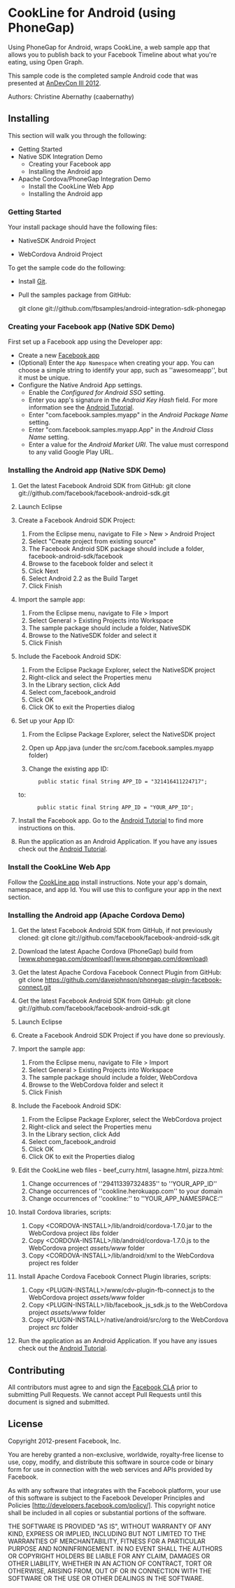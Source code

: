 # CookLine for Android (using PhoneGap)

Using PhoneGap for Android, wraps CookLine, a web sample app that allows you to publish back to your Facebook Timeline about what you're eating, using Open Graph.

This sample code is the completed sample Android code that was presented at [AnDevCon III 2012](http://www.andevcon.com/AndevCon_III/index.html).

Authors: Christine Abernathy (caabernathy)

## Installing

This section will walk you through the following:

* Getting Started
* Native SDK Integration Demo
  * Creating your Facebook app
  * Installing the Android app
* Apache Cordova/PhoneGap Integration Demo
  * Install the CookLine Web App
  * Installing the Android app

### Getting Started

Your install package should have the following files:

* NativeSDK Android Project

* WebCordova Android Project


To get the sample code do the following:

* Install [Git](http://git-scm.com/).

* Pull the samples package from GitHub:

    git clone git://github.com/fbsamples/android-integration-sdk-phonegap


### Creating your Facebook app (Native SDK Demo)

First set up a Facebook app using the Developer app:

* Create a new [Facebook app](https://developers.facebook.com/apps)
* (Optional) Enter the `App Namespace` when creating your app. You can choose a simple string to identify your app, such as ''awesomeapp'', but it must be unique.
* Configure the Native Android App settings.
  * Enable the _Configured for Android SSO_ setting.
  * Enter you app's signature in the _Android Key Hash_ field. For more information see the [Android Tutorial](https://developers.facebook.com/docs/mobile/android/build/#sig).
  * Enter "com.facebook.samples.myapp" in the _Android Package Name_ setting.
  * Enter "com.facebook.samples.myapp.App" in the _Android Class Name_ setting.
  * Enter a value for the _Android Market URI_. The value must correspond to any valid Google Play URL.



### Installing the Android app (Native SDK Demo)

1. Get the latest Facebook Android SDK from GitHub: git clone git://github.com/facebook/facebook-android-sdk.git

1. Launch Eclipse

1. Create a Facebook Android SDK Project:
   1. From the Eclipse menu, navigate to File > New > Android Project
   1. Select "Create project from existing source"
   1. The Facebook Android SDK package should include a folder, facebook-android-sdk/facebook
   1. Browse to the facebook folder and select it
   1. Click Next
   1. Select Android 2.2 as the Build Target
   1. Click Finish

1. Import the sample app:
   1. From the Eclipse menu, navigate to File > Import
   1. Select General > Existing Projects into Workspace
   1. The sample package should include a folder, NativeSDK
   1. Browse to the NativeSDK folder and select it
   1. Click Finish

1. Include the Facebook Android SDK:
   1. From the Eclipse Package Explorer, select the NativeSDK project
   1. Right-click and select the Properties menu
   1. In the Library section, click Add
   1. Select com_facebook_android
   1. Click OK
   1. Click OK to exit the Properties dialog

1. Set up your App ID:
   1. From the Eclipse Package Explorer, select the NativeSDK project
   1. Open up App.java (under the src/com.facebook.samples.myapp folder)
   1. Change the existing app ID:

             public static final String APP_ID = "321416411224717";

     to:

             public static final String APP_ID = "YOUR_APP_ID";

1. Install the Facebook app. Go to the [Android Tutorial](https://developers.facebook.com/docs/mobile/android/build/#install) to find more instructions on this.

1. Run the application as an Android Application. If you have any issues check out the [Android Tutorial](https://developers.facebook.com/docs/mobile/android/build/).


### Install the CookLine Web App

Follow the [CookLine app](https://github.com/fbsamples/CookLine) install instructions. Note your app's domain, namespace, and app Id. You will use this to configure your app in the next section.

### Installing the Android app (Apache Cordova Demo)

1. Get the latest Facebook Android SDK from GitHub, if not previously cloned: git clone git://github.com/facebook/facebook-android-sdk.git

1. Download the latest Apache Cordova (PhoneGap) build from [www.phonegap.com/download](www.phonegap.com/download)

1. Get the latest Apache Cordova Facebook Connect Plugin from GitHub: git clone https://github.com/davejohnson/phonegap-plugin-facebook-connect.git

1. Get the latest Facebook Android SDK from GitHub: git clone git://github.com/facebook/facebook-android-sdk.git

1. Launch Eclipse

1. Create a Facebook Android SDK Project if you have done so previously.

1. Import the sample app:
   1. From the Eclipse menu, navigate to File > Import
   1. Select General > Existing Projects into Workspace
   1. The sample package should include a folder, WebCordova
   1. Browse to the WebCordova folder and select it
   1. Click Finish

1. Include the Facebook Android SDK:
   1. From the Eclipse Package Explorer, select the WebCordova project
   1. Right-click and select the Properties menu
   1. In the Library section, click Add
   1. Select com_facebook_android
   1. Click OK
   1. Click OK to exit the Properties dialog

1. Edit the CookLine web files - beef_curry.html, lasagne.html, pizza.html:
   1. Change occurrences of ''294113397324835'' to ''YOUR_APP_ID''
   1. Change occurrences of ''cookline.herokuapp.com'' to your domain
   1. Change occurrences of ''cookline:'' to ''YOUR_APP_NAMESPACE:''

1. Install Cordova libraries, scripts:
   1. Copy &lt;CORDOVA-INSTALL>/lib/android/cordova-1.7.0.jar to the WebCordova project _libs_ folder
   1. Copy &lt;CORDOVA-INSTALL>/lib/android/cordova-1.7.0.js to the WebCordova project _assets/www_ folder
   1. Copy &lt;CORDOVA-INSTALL>/lib/android/xml to the WebCordova project res folder

1. Install Apache Cordova Facebook Connect Plugin libraries, scripts:
   1. Copy &lt;PLUGIN-INSTALL>/www/cdv-plugin-fb-connect.js to the WebCordova project _assets/www_ folder
   1. Copy &lt;PLUGIN-INSTALL>/lib/facebook_js_sdk.js to the WebCordova project _assets/www_ folder
   1. Copy &lt;PLUGIN-INSTALL>/native/android/src/org to the WebCordova project _src_ folder

1. Run the application as an Android Application. If you have any issues check out the [Android Tutorial](https://developers.facebook.com/docs/mobile/android/build/).

## Contributing

All contributors must agree to and sign the [Facebook CLA](https://developers.facebook.com/opensource/cla) prior to submitting Pull Requests. We cannot accept Pull Requests until this document is signed and submitted.

## License

Copyright 2012-present Facebook, Inc.

You are hereby granted a non-exclusive, worldwide, royalty-free license to use, copy, modify, and distribute this software in source code or binary form for use in connection with the web services and APIs provided by Facebook.

As with any software that integrates with the Facebook platform, your use of this software is subject to the Facebook Developer Principles and Policies [http://developers.facebook.com/policy/]. This copyright notice shall be included in all copies or substantial portions of the software.

THE SOFTWARE IS PROVIDED "AS IS", WITHOUT WARRANTY OF ANY KIND, EXPRESS OR IMPLIED, INCLUDING BUT NOT LIMITED TO THE WARRANTIES OF MERCHANTABILITY, FITNESS FOR A PARTICULAR PURPOSE AND NONINFRINGEMENT. IN NO EVENT SHALL THE AUTHORS OR COPYRIGHT HOLDERS BE LIABLE FOR ANY CLAIM, DAMAGES OR OTHER LIABILITY, WHETHER IN AN ACTION OF CONTRACT, TORT OR OTHERWISE, ARISING FROM, OUT OF OR IN CONNECTION WITH THE SOFTWARE OR THE USE OR OTHER DEALINGS IN THE SOFTWARE.